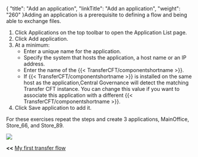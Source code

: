 {
    "title": "Add an application",
    "linkTitle": "Add an application",
    "weight": "260"
}Adding an application is a prerequisite to defining a flow and being able to exchange files.

1.  Click Applications on the top toolbar to open the Application List page.
2.  Click Add application.
3.  At a minimum:
    -   Enter a unique name for the application.  
    -   Specify the system that hosts the application, a host name or an IP address.
    -   Enter the name of the {{< TransferCFT/componentshortname >}}.
    -   If {{< TransferCFT/componentshortname >}} is installed on the same host as the application,Central Governance will detect the matching Transfer CFT instance. You can change this value if you want to associate this application with a different {{< TransferCFT/componentshortname >}}.
4.  Click Save application to add it.

For these exercises repeat the steps and create 3 applications, MainOffice, Store\_66, and Store\_89.

<img src="/Images/TransferCFT/create_application_w_cg.png" class="maxWidth" />

**&lt;&lt;** <a href="../../" class="bold_in_para MCXref xref xrefbold_in_para">My first transfer flow</a>
